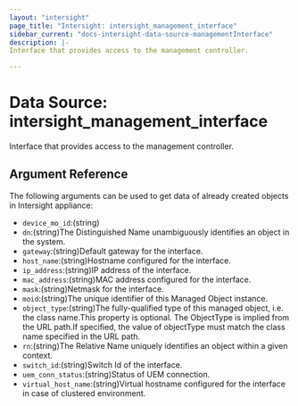 ```yaml
---
layout: "intersight"
page_title: "Intersight: intersight_management_interface"
sidebar_current: "docs-intersight-data-source-managementInterface"
description: |-
Interface that provides access to the management controller.

---
```


# Data Source: intersight_management_interface
Interface that provides access to the management controller.

## Argument Reference
The following arguments can be used to get data of already created objects in Intersight appliance:
* `device_mo_id`:(string)
* `dn`:(string)The Distinguished Name unambiguously identifies an object in the system.
* `gateway`:(string)Default gateway for the interface.
* `host_name`:(string)Hostname configured for the interface.
* `ip_address`:(string)IP address of the interface.
* `mac_address`:(string)MAC address configured for the interface.
* `mask`:(string)Netmask for the interface.
* `moid`:(string)The unique identifier of this Managed Object instance.
* `object_type`:(string)The fully-qualified type of this managed object, i.e. the class name.This property is optional. The ObjectType is implied from the URL path.If specified, the value of objectType must match the class name specified in the URL path.
* `rn`:(string)The Relative Name uniquely identifies an object within a given context.
* `switch_id`:(string)Switch Id of the interface.
* `uem_conn_status`:(string)Status of UEM connection.
* `virtual_host_name`:(string)Virtual hostname configured for the interface in case of clustered environment.
